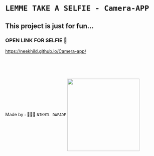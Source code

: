# ` LEMME TAKE A SELFIE - Camera-APP ` 


## This project is just for fun...





### OPEN LINK FOR SELFIE 📸

https://neekhild.github.io/Camera-app/


<br />

<br />

<br />

Made by :  👨🏻‍💻 `NIKHIL DAFADE` <img align='center' src="https://www.nicepng.com/png/full/376-3767948_i-work-at-stark-industries-sticker-iron-man.png" width="230">
